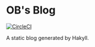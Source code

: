 # OB's Blog

[![CircleCI](https://circleci.com/gh/obeliskgolem/obeliskgolem.github.io/tree/hakyll.svg?style=svg)](https://circleci.com/gh/obeliskgolem/obeliskgolem.github.io/tree/hakyll)

A static blog generated by Hakyll.
